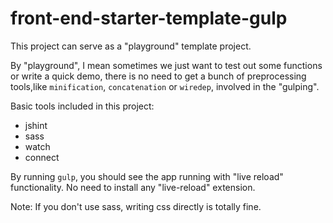 # front-end-starter-template-gulp

This project can serve as a "playground" template project. 

By "playground", I mean sometimes we just want to test out some functions or write a quick demo, 
there is no need to get a bunch of preprocessing tools,like `minification`, `concatenation` or `wiredep`, involved in the "gulping".

Basic tools included in this project:
* jshint
* sass
* watch
* connect

By running `gulp`, you should see the app running with "live reload" functionality. No need to install any "live-reload" extension.

Note: If you don't use sass, writing css directly is totally fine.

